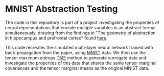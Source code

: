 # MNIST Abstraction Testing

The code in this repository is part of a project investigating the properties of neural representations that encode multiple variables in an abstract format simultaneously, drawing from the findings in "The geometry of abstraction in hippocampus and prefrontal cortex" found [here](https://www.biorxiv.org/content/biorxiv/early/2018/12/09/408633.full.pdf]).

This code recreates the simulated multi-layer neural network trained with back-propagation from the paper, using [MNIST](http://yann.lecun.com/exdb/mnist/) data.
We then use the tensor maximum entropy [TME](https://github.com/gamaleldin/rand_tensor) method to generate surrogate data and investigate the properties of this data that shares the same tensor marginal covariances and the tensor marginal means as the original MNIST data.
